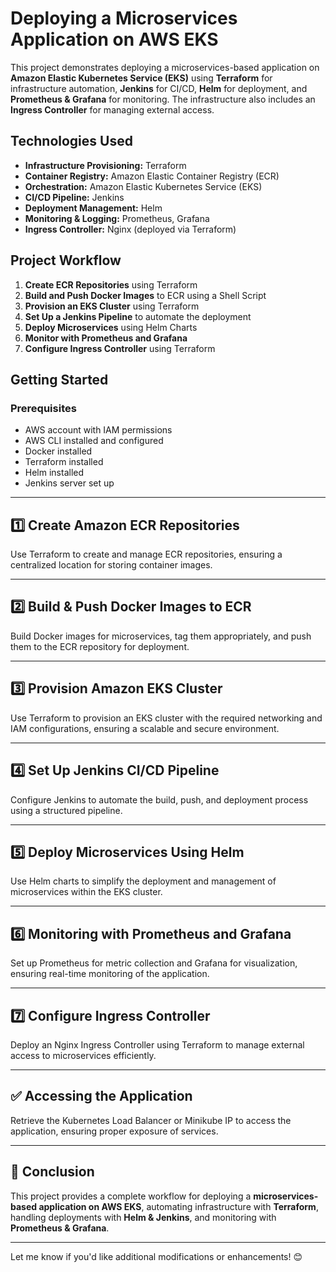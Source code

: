 # Deploying a Microservices Application on AWS EKS

This project demonstrates deploying a microservices-based application on **Amazon Elastic Kubernetes Service (EKS)** using **Terraform** for infrastructure automation, **Jenkins** for CI/CD, **Helm** for deployment, and **Prometheus & Grafana** for monitoring. The infrastructure also includes an **Ingress Controller** for managing external access.

## **Technologies Used**

- **Infrastructure Provisioning:** Terraform
- **Container Registry:** Amazon Elastic Container Registry (ECR)
- **Orchestration:** Amazon Elastic Kubernetes Service (EKS)
- **CI/CD Pipeline:** Jenkins
- **Deployment Management:** Helm
- **Monitoring & Logging:** Prometheus, Grafana
- **Ingress Controller:** Nginx (deployed via Terraform)

## **Project Workflow**

1. **Create ECR Repositories** using Terraform
2. **Build and Push Docker Images** to ECR using a Shell Script
3. **Provision an EKS Cluster** using Terraform
4. **Set Up a Jenkins Pipeline** to automate the deployment
5. **Deploy Microservices** using Helm Charts
6. **Monitor with Prometheus and Grafana**
7. **Configure Ingress Controller** using Terraform

## **Getting Started**

### **Prerequisites**

- AWS account with IAM permissions
- AWS CLI installed and configured
- Docker installed
- Terraform installed
- Helm installed
- Jenkins server set up

---

## **1️⃣ Create Amazon ECR Repositories**

Use Terraform to create and manage ECR repositories, ensuring a centralized location for storing container images.

---

## **2️⃣ Build & Push Docker Images to ECR**

Build Docker images for microservices, tag them appropriately, and push them to the ECR repository for deployment.

---

## **3️⃣ Provision Amazon EKS Cluster**

Use Terraform to provision an EKS cluster with the required networking and IAM configurations, ensuring a scalable and secure environment.

---

## **4️⃣ Set Up Jenkins CI/CD Pipeline**

Configure Jenkins to automate the build, push, and deployment process using a structured pipeline.

---

## **5️⃣ Deploy Microservices Using Helm**

Use Helm charts to simplify the deployment and management of microservices within the EKS cluster.

---

## **6️⃣ Monitoring with Prometheus and Grafana**

Set up Prometheus for metric collection and Grafana for visualization, ensuring real-time monitoring of the application.

---

## **7️⃣ Configure Ingress Controller**

Deploy an Nginx Ingress Controller using Terraform to manage external access to microservices efficiently.

---

## **✅ Accessing the Application**

Retrieve the Kubernetes Load Balancer or Minikube IP to access the application, ensuring proper exposure of services.

---

## **🚀 Conclusion**

This project provides a complete workflow for deploying a **microservices-based application on AWS EKS**, automating infrastructure with **Terraform**, handling deployments with **Helm & Jenkins**, and monitoring with **Prometheus & Grafana**.

---

Let me know if you'd like additional modifications or enhancements! 😊

